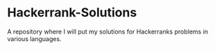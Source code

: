 # Hackerrank-Solutions
A repository where I will put my solutions for Hackerranks problems in various languages.
